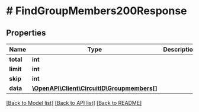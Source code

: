 # # FindGroupMembers200Response

## Properties

Name | Type | Description | Notes
------------ | ------------- | ------------- | -------------
**total** | **int** |  |
**limit** | **int** |  |
**skip** | **int** |  |
**data** | [**\OpenAPI\Client\CircuitID\Groupmembers[]**](Groupmembers.md) |  |

[[Back to Model list]](../../README.md#models) [[Back to API list]](../../README.md#endpoints) [[Back to README]](../../README.md)
